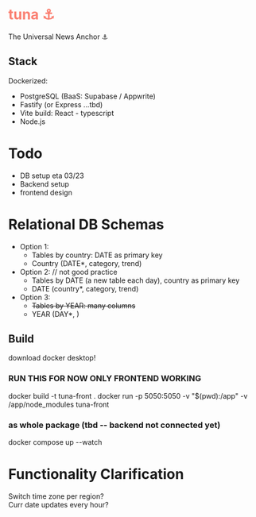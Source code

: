 # <span style="color:salmon">tuna ⚓</span>

The Universal News Anchor ⚓

## Stack
Dockerized:<br>
- PostgreSQL (BaaS: Supabase / Appwrite)
- Fastify (or Express ...tbd)
- Vite build: React - typescript
- Node.js


# Todo
- DB setup eta 03/23
- Backend setup
- frontend design


# Relational DB Schemas
- Option 1:
  - Tables by country: DATE as primary key
  - Country (DATE*, category, trend)
- Option 2: // not good practice
  - Tables by DATE (a new table each day), country as primary key
  - DATE (country*, category, trend)
- Option 3:
  - ~~Tables by YEAR: many columns~~
  - YEAR (DAY*, <lots of columns>)


## Build
download docker desktop!

### **RUN THIS FOR NOW** ONLY FRONTEND WORKING
docker build -t tuna-front .
docker run -p 5050:5050 -v "$(pwd):/app" -v /app/node_modules tuna-front

### as whole package (tbd -- backend not connected yet)
docker compose up --watch


# Functionality Clarification
Switch time zone per region? <br>
Curr date updates every hour? <br>